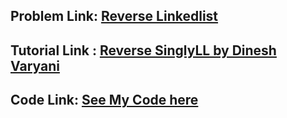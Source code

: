## Problem Link: [Reverse Linkedlist](https://leetcode.com/problems/reverse-linked-list/)

## Tutorial Link : [Reverse SinglyLL by Dinesh Varyani](https://www.youtube.com/watch?v=jY-EUKXYT20&ab_channel=DineshVaryani)

## Code Link: [See My Code here](https://github.com/Nidhikumari-4/DSA-EndGame/blob/main/01.Data%20Structure/01.LinkedList/01.Singly-LinkedList/Leetcode%20Qs/01.Reverse%20LL/reverseLL.cpp) 